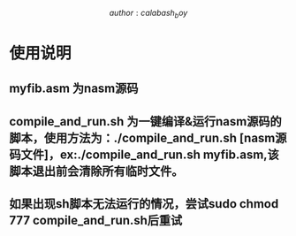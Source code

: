 $$author:calabash_boy$$
# 使用说明
## myfib.asm 为nasm源码
## compile_and_run.sh 为一键编译&运行nasm源码的脚本，使用方法为：./compile_and_run.sh [nasm源码文件]，ex:./compile_and_run.sh myfib.asm,该脚本退出前会清除所有临时文件。
## 如果出现sh脚本无法运行的情况，尝试sudo chmod 777 compile_and_run.sh后重试
